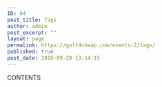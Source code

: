 ```yaml
---
ID: 84
post_title: Tags
author: admin
post_excerpt: ""
layout: page
permalink: https://golf4cheap.com/events-2/tags/
published: true
post_date: 2016-09-28 13:14:15
---
```

CONTENTS